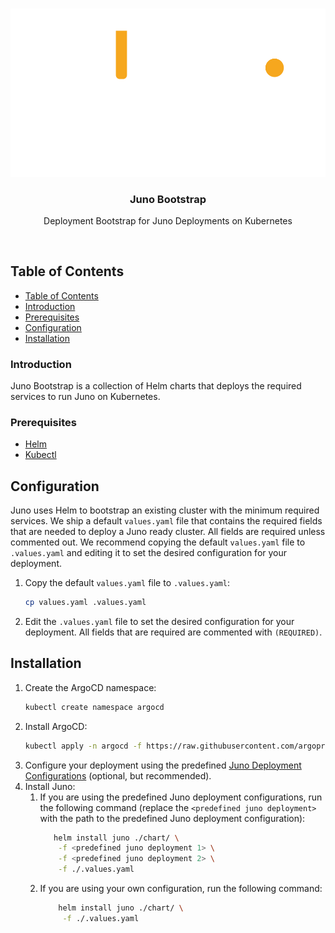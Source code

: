 <br />
<p align="center">
    <img src="assets/logo.png"/>
    <h3 align="center">Juno Bootstrap</h3>
    <p align="center">
        Deployment Bootstrap for Juno Deployments on Kubernetes
    </p>
</p>

<br />

## Table of Contents

- [Table of Contents](#table-of-contents)
- [Introduction](#introduction)
- [Prerequisites](#prerequisites)
- [Configuration](#configuration)
- [Installation](#installation)

### Introduction

Juno Bootstrap is a collection of Helm charts that deploys the required services to run Juno on Kubernetes. 


### Prerequisites

- [Helm](https://helm.sh/docs/intro/install/)
- [Kubectl](https://kubernetes.io/docs/tasks/tools/)

## Configuration

Juno uses Helm to bootstrap an existing cluster with the minimum required services. We ship a default `values.yaml` 
file that contains the required fields that are needed to deploy a Juno ready cluster. All fields are required unless
commented out. We recommend copying the default `values.yaml` file to `.values.yaml` and editing it to set the desired 
configuration for your deployment.

1. Copy the default `values.yaml` file to `.values.yaml`:
    ```bash
    cp values.yaml .values.yaml
    ```
2. Edit the `.values.yaml` file to set the desired configuration for your deployment. All fields that are required are commented with `(REQUIRED)`.

## Installation

1. Create the ArgoCD namespace:
    ```bash
    kubectl create namespace argocd
    ```
2. Install ArgoCD:
    ```bash
    kubectl apply -n argocd -f https://raw.githubusercontent.com/argoproj/argo-cd/stable/manifests/install.yaml
    ```
3. Configure your deployment using the predefined [Juno Deployment Configurations](/deployments/README.md) (optional, but recommended).
4. Install Juno:
   1. If you are using the predefined Juno deployment configurations, run the following command (replace the `<predefined juno deployment>` with the path to the predefined Juno deployment configuration):
       ```bash
          helm install juno ./chart/ \
           -f <predefined juno deployment 1> \
           -f <predefined juno deployment 2> \
           -f ./.values.yaml
       ```
    2. If you are using your own configuration, run the following command:
         ```bash
             helm install juno ./chart/ \
              -f ./.values.yaml
         ```
